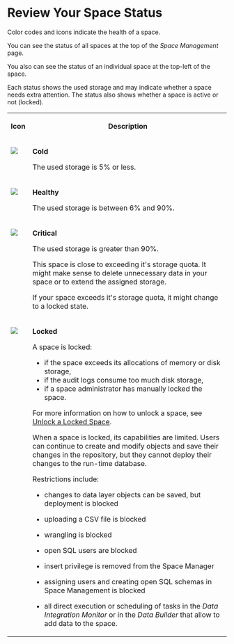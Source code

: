 <!-- loiob2915bf4c184465983f2ed055ebc00fc -->

# Review Your Space Status

Color codes and icons indicate the health of a space.

You can see the status of all spaces at the top of the *Space Management* page.

You also can see the status of an individual space at the top-left of the space.

Each status shows the used storage and may indicate whether a space needs extra attention. The status also shows whether a space is active or not \(locked\).


<table>
<tr>
<th valign="top">

Icon

</th>
<th valign="top">

Description

</th>
</tr>
<tr>
<td valign="top">

![](images/Cold_Space_Status_ff2d06e.jpg)

</td>
<td valign="top">

**Cold**

The used storage is 5% or less.

</td>
</tr>
<tr>
<td valign="top">

![](images/Green_Space_Status_f746833.jpg)

</td>
<td valign="top">

**Healthy**

The used storage is between 6% and 90%.

</td>
</tr>
<tr>
<td valign="top">

![](images/Hot_Space_Status_c64656e.jpg)

</td>
<td valign="top">

**Critical**

The used storage is greater than 90%.

This space is close to exceeding it's storage quota. It might make sense to delete unnecessary data in your space or to extend the assigned storage.

If your space exceeds it's storage quota, it might change to a locked state.

</td>
</tr>
<tr>
<td valign="top">

![](images/Status_Locked_Space_9fa9e79.jpg)

</td>
<td valign="top">

**Locked**

A space is locked:

-   if the space exceeds its allocations of memory or disk storage,
-   if the audit logs consume too much disk storage,
-   if a space administrator has manually locked the space.

For more information on how to unlock a space, see [Unlock a Locked Space](unlock-a-locked-space-c05b6a6.md).

When a space is locked, its capabilities are limited. Users can continue to create and modify objects and save their changes in the repository, but they cannot deploy their changes to the run-time database.

Restrictions include:

-   changes to data layer objects can be saved, but deployment is blocked

-   uploading a CSV file is blocked

-   wrangling is blocked

-   open SQL users are blocked

-   insert privilege is removed from the Space Manager

-   assigning users and creating open SQL schemas in Space Management is blocked

-   all direct execution or scheduling of tasks in the *Data Integration Monitor* or in the *Data Builder* that allow to add data to the space.



</td>
</tr>
</table>

